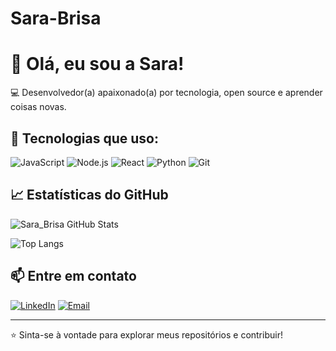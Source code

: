 # Sara-Brisa
# 👋 Olá, eu sou a Sara!

💻 Desenvolvedor(a) apaixonado(a) por tecnologia, open source e aprender coisas novas.

## 🚀 Tecnologias que uso:

![JavaScript](https://img.shields.io/badge/-JavaScript-F7DF1E?logo=javascript&logoColor=000)
![Node.js](https://img.shields.io/badge/-Node.js-339933?logo=node.js&logoColor=fff)
![React](https://img.shields.io/badge/-React-61DAFB?logo=react&logoColor=000)
![Python](https://img.shields.io/badge/-Python-3776AB?logo=python&logoColor=fff)
![Git](https://img.shields.io/badge/-Git-F05032?logo=git&logoColor=fff)

## 📈 Estatísticas do GitHub

![Sara_Brisa GitHub Stats](https://github-readme-stats.vercel.app/api?username=SEU_USUARIO&show_icons=true&theme=radical)

![Top Langs](https://github-readme-stats.vercel.app/api/top-langs/?username=SEU_USUARIO&layout=compact&theme=radical)

## 📫 Entre em contato

[![LinkedIn](https://img.shields.io/badge/-LinkedIn-blue?logo=linkedin&logoColor=white)](https://www.linkedin.com/in/SEU_USUARIO)
[![Email](https://img.shields.io/badge/-Email-D14836?logo=gmail&logoColor=white)](mailto:seu@email.com)

---

⭐️ Sinta-se à vontade para explorar meus repositórios e contribuir!
